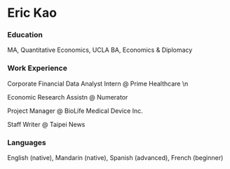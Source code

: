 # Eric Kao

### Education
MA, Quantitative Economics, UCLA
BA, Economics & Diplomacy

### Work Experience
Corporate Financial Data Analyst Intern @ Prime Healthcare \n

Economic Research Assistn @ Numerator

Project Manager @ BioLife Medical Device Inc. 

Staff Writer @ Taipei News

### Languages
English (native), Mandarin (native), Spanish (advanced), French (beginner)
